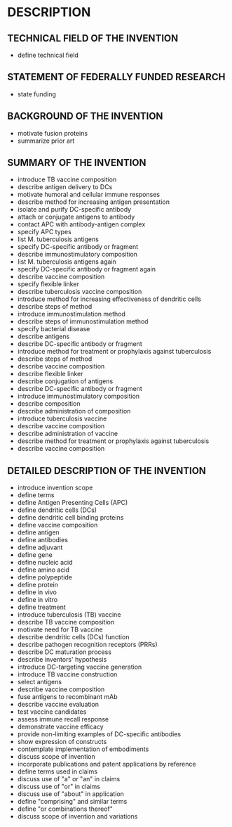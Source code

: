 # DESCRIPTION

## TECHNICAL FIELD OF THE INVENTION

- define technical field

## STATEMENT OF FEDERALLY FUNDED RESEARCH

- state funding

## BACKGROUND OF THE INVENTION

- motivate fusion proteins
- summarize prior art

## SUMMARY OF THE INVENTION

- introduce TB vaccine composition
- describe antigen delivery to DCs
- motivate humoral and cellular immune responses
- describe method for increasing antigen presentation
- isolate and purify DC-specific antibody
- attach or conjugate antigens to antibody
- contact APC with antibody-antigen complex
- specify APC types
- list M. tuberculosis antigens
- specify DC-specific antibody or fragment
- describe immunostimulatory composition
- list M. tuberculosis antigens again
- specify DC-specific antibody or fragment again
- describe vaccine composition
- specify flexible linker
- describe tuberculosis vaccine composition
- introduce method for increasing effectiveness of dendritic cells
- describe steps of method
- introduce immunostimulation method
- describe steps of immunostimulation method
- specify bacterial disease
- describe antigens
- describe DC-specific antibody or fragment
- introduce method for treatment or prophylaxis against tuberculosis
- describe steps of method
- describe vaccine composition
- describe flexible linker
- describe conjugation of antigens
- describe DC-specific antibody or fragment
- introduce immunostimulatory composition
- describe composition
- describe administration of composition
- introduce tuberculosis vaccine
- describe vaccine composition
- describe administration of vaccine
- describe method for treatment or prophylaxis against tuberculosis
- describe vaccine composition

## DETAILED DESCRIPTION OF THE INVENTION

- introduce invention scope
- define terms
- define Antigen Presenting Cells (APC)
- define dendritic cells (DCs)
- define dendritic cell binding proteins
- define vaccine composition
- define antigen
- define antibodies
- define adjuvant
- define gene
- define nucleic acid
- define amino acid
- define polypeptide
- define protein
- define in vivo
- define in vitro
- define treatment
- introduce tuberculosis (TB) vaccine
- describe TB vaccine composition
- motivate need for TB vaccine
- describe dendritic cells (DCs) function
- describe pathogen recognition receptors (PRRs)
- describe DC maturation process
- describe inventors' hypothesis
- introduce DC-targeting vaccine generation
- introduce TB vaccine construction
- select antigens
- describe vaccine composition
- fuse antigens to recombinant mAb
- describe vaccine evaluation
- test vaccine candidates
- assess immune recall response
- demonstrate vaccine efficacy
- provide non-limiting examples of DC-specific antibodies
- show expression of constructs
- contemplate implementation of embodiments
- discuss scope of invention
- incorporate publications and patent applications by reference
- define terms used in claims
- discuss use of "a" or "an" in claims
- discuss use of "or" in claims
- discuss use of "about" in application
- define "comprising" and similar terms
- define "or combinations thereof"
- discuss scope of invention and variations


